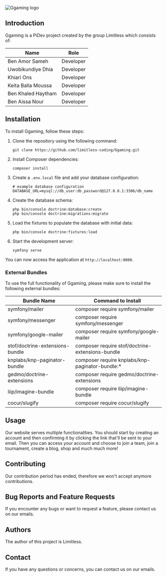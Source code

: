 ![Ggaming logo](https://i.imgur.com/JCdzhQc.png)

## Introduction

Ggaming is a PiDev project created by the group Limitless which consists of:

| Name              | Role         |
| -----------------| ------------ |
| Ben Amor Sameh    | Developer    |
| Uwobikundiye Dhia | Developer    |
| Khiari Ons        | Developer    |
| Keita Balla Moussa| Developer    |
| Ben Khaled Haytham| Developer    |
| Ben Aissa Nour    | Developer    |

## Installation

To install Ggaming, follow these steps:

1. Clone the repository using the following command:

    ```
    git clone https://github.com/limitless-coding/Ggaming.git
    ```

2. Install Composer dependencies:

    ```
    composer install
    ```

3. Create a `.env.local` file and add your database configuration:

    ```
    # example database configuration
    DATABASE_URL=mysql://db_user:db_password@127.0.0.1:3306/db_name
    ```

4. Create the database schema:

    ```
    php bin/console doctrine:database:create
    php bin/console doctrine:migrations:migrate
    ```

5. Load the fixtures to populate the database with initial data:

    ```
    php bin/console doctrine:fixtures:load
    ```

6. Start the development server:

    ```
    symfony serve
    ```

You can now access the application at `http://localhost:8000`.


### External Bundles

To use the full functionality of Ggaming, please make sure to install the following external bundles:


| Bundle Name                 | Command to Install                       |
| ---------------------------| ---------------------------------------- |
| symfony/mailer              | composer require symfony/mailer          |
| symfony/messenger           | composer require symfony/messenger       |
| symfony/google-mailer       | composer require symfony/google-mailer   |
| stof/doctrine-extensions-bundle | composer require stof/doctrine-extensions-bundle |
| knplabs/knp-paginator-bundle| composer require knplabs/knp-paginator-bundle:* |
| gedmo/doctrine-extensions   | composer require gedmo/doctrine-extensions|
| liip/imagine-bundle         | composer require liip/imagine-bundle     |
| cocur/slugify               | composer require cocur/slugify           |

## Usage

Our website serves multiple functionalities. You should start by creating an account and then confirming it by clicking the link that'll be sent to your email. Then you can access your account and choose to join a team, join a tournament, create a blog, shop and much much more!

## Contributing

Our contribution period has ended, therefore we won't accept anymore contributions.

## Bug Reports and Feature Requests

If you encounter any bugs or want to request a feature, please contact us on our emails.

## Authors

The author of this project is Limitless.

## Contact

If you have any questions or concerns, you can contact us on our emails.
